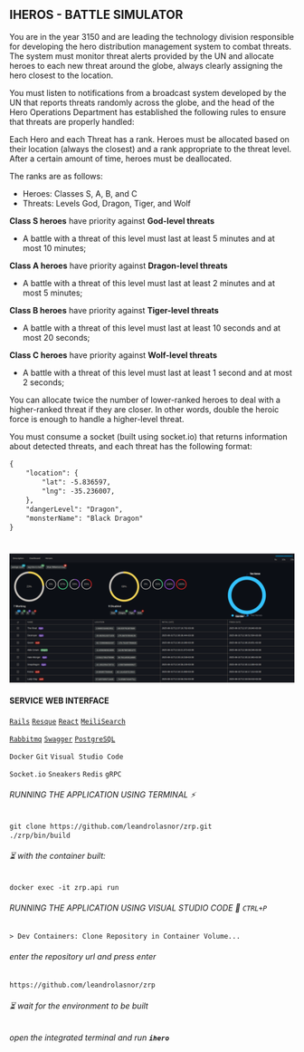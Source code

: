 ## IHEROS - BATTLE SIMULATOR
You are in the year 3150 and are leading the technology division responsible for developing the hero distribution management system to combat threats. The system must monitor threat alerts provided by the UN and allocate heroes to each new threat around the globe, always clearly assigning the hero closest to the location.

You must listen to notifications from a broadcast system developed by the UN that reports threats randomly across the globe, and the head of the Hero Operations Department has established the following rules to ensure that threats are properly handled:

Each Hero and each Threat has a rank. Heroes must be allocated based on their location (always the closest) and a rank appropriate to the threat level. After a certain amount of time, heroes must be deallocated.

The ranks are as follows:
- Heroes: Classes S, A, B, and C
- Threats: Levels God, Dragon, Tiger, and Wolf

__Class S heroes__ have priority against __God-level threats__
- A battle with a threat of this level must last at least 5 minutes and at most 10 minutes;

__Class A heroes__ have priority against __Dragon-level threats__
- A battle with a threat of this level must last at least 2 minutes and at most 5 minutes;

__Class B heroes__ have priority against __Tiger-level threats__
- A battle with a threat of this level must last at least 10 seconds and at most 20 seconds;

__Class C heroes__ have priority against __Wolf-level threats__
- A battle with a threat of this level must last at least 1 second and at most 2 seconds;

You can allocate twice the number of lower-ranked heroes to deal with a higher-ranked threat if they are closer. In other words, double the heroic force is enough to handle a higher-level threat.

You must consume a socket (built using socket.io) that returns information about detected threats, and each threat has the following format:

```
{
    "location": {
        "lat": -5.836597,
        "lng": -35.236007,
    },
    "dangerLevel": "Dragon",
    "monsterName": "Black Dragon"
}
```
#
![plot](./print-screen.png)
#### SERVICE WEB INTERFACE
[`Rails`](http://localhost:3000/rails/info/routes) [`Resque`](http://localhost:3000/jobs) [`React`](http://localhost:5600) [`MeiliSearch`](http://localhost:7700)

[`Rabbitmq`](http://localhost:15672) [`Swagger`](http://localhost:3000/api-docs) [`PostgreSQL`](http://localhost:8080)

`Docker` `Git` `Visual Studio Code`

`Socket.io` `Sneakers` `Redis` `gRPC`
###### RUNNING THE APPLICATION USING TERMINAL :zap:
```
git clone https://github.com/leandrolasnor/zrp.git
./zrp/bin/build
```
###### :hourglass_flowing_sand: with the container built:
    docker exec -it zrp.api run
###### RUNNING THE APPLICATION USING VISUAL STUDIO CODE :rocket: `CTRL+P`
`> Dev Containers: Clone Repository in Container Volume...`
###### enter the repository url and press enter
`https://github.com/leandrolasnor/zrp`
###### :hourglass_flowing_sand: wait for the environment to be built

###### open the integrated terminal and run __`ihero`__
